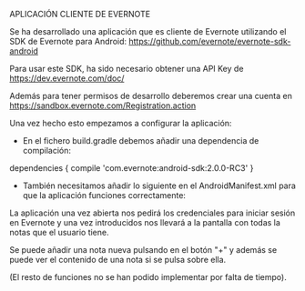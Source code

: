 APLICACIÓN CLIENTE DE EVERNOTE

Se ha desarrollado una aplicación que es cliente de Evernote utilizando el SDK de Evernote para Android:
https://github.com/evernote/evernote-sdk-android

Para usar este SDK, ha sido necesario obtener una API Key de https://dev.evernote.com/doc/

Además para tener permisos de desarrollo deberemos crear una cuenta en https://sandbox.evernote.com/Registration.action

Una vez hecho esto empezamos a configurar la aplicación:

- En el fichero build.gradle debemos añadir una dependencia de compilación:
    
dependencies {
    compile 'com.evernote:android-sdk:2.0.0-RC3'
    }
- También necesitamos añadir lo siguiente en el AndroidManifest.xml para que la aplicación funciones correctamente:

    <activity android:name="com.evernote.client.android.EvernoteOAuthActivity" />
    <activity android:name="com.evernote.client.android.login.EvernoteLoginActivity"/>

La aplicación una vez abierta nos pedirá los credenciales para iniciar sesión en Evernote y una vez introducidos nos llevará a la pantalla con todas la notas que el usuario tiene.

Se puede añadir una nota nueva pulsando en el botón "+" y además se puede ver el contenido de una nota si se pulsa sobre ella.

(El resto de funciones no se han podido implementar por falta de tiempo).
